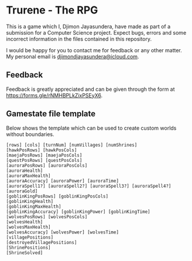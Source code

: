 # Trurene - The RPG

This is a game which I, Djimon Jayasundera, have made as part of a submission for a Computer Science project. Expect bugs, errors and some incorrect information in the files contained in this repository. 

I would be happy for you to contact me for feedback or any other matter. My personal email is djimondjayasundera@icloud.com.

## Feedback

Feedback is greatly appreciated and can be given through the form at https://forms.gle/rNMHBPLkZixPSEyX6.

## Gamestate file template

Below shows the template which can be used to create custom worlds without boundaries.

    [rows] [cols] [turnNum] [numVillages] [numShrines]
    [hawkPosRows] [hawkPosCols] 
    [maejaPosRows] [maejaPosCols]
    [questPosRows] [questPosCols]
    [auroraPosRows] [auroraPosCols]
    [auroraHealth] 
    [auroraMaxHealth]
    [auroraAccuracy] [auroraPower] [auroraTime]
    [auroraSpell1?] [auroraSpell2?] [auroraSpell3?] [auroraSpell4?]
    [auroraGold]
    [goblinKingPosRows] [goblinKingPosCols]
    [goblinKingHealth] 
    [goblinKingMaxHealth]
    [goblinKingAccuracy] [goblinKingPower] [goblinKingTime]
    [wolvesPosRows] [wolvesPosCols]
    [wolvesHealth] 
    [wolvesMaxHealth]
    [wolvesAccuracy] [wolvesPower] [wolvesTime]
    [villagePositions]
    [destroyedVillagePositions]
    [ShrinePositions]
    [ShrineSolved]

